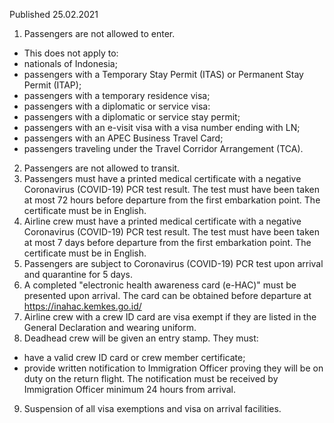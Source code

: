 Published 25.02.2021 
1. Passengers are not allowed to enter.
- This does not apply to:
- nationals of Indonesia;
- passengers with a Temporary Stay Permit (ITAS) or Permanent Stay Permit (ITAP);
- passengers with a temporary residence visa;
- passengers with a diplomatic or service visa:
- passengers with a diplomatic or service stay permit;
- passengers with an e-visit visa with a visa number ending with LN;
- passengers with an APEC Business Travel Card;
- passengers traveling under the Travel Corridor Arrangement (TCA).
2. Passengers are not allowed to transit.
3. Passengers must have a printed medical certificate with a negative Coronavirus (COVID-19) PCR test result. The test must have been taken at most 72 hours before departure from the first embarkation point. The certificate must be in English.
4. Airline crew must have a printed medical certificate with a negative Coronavirus (COVID-19) PCR test result. The test must have been taken at most 7 days before departure from the first embarkation point. The certificate must be in English.
5. Passengers are subject to Coronavirus (COVID-19) PCR test upon arrival and quarantine for 5 days. 
6. A completed "electronic health awareness card (e-HAC)" must be presented upon arrival. The card can be obtained before departure at <a href="https://inahac.kemkes.go.id/">https://inahac.kemkes.go.id/</a> 
7. Airline crew with a crew ID card are visa exempt if they are listed in the General Declaration and wearing uniform.
8. Deadhead crew will be given an entry stamp. They must:
- have a valid crew ID card or crew member certificate; 
- provide written notification to Immigration Officer proving they will be on duty on the return flight. The notification must be received by Immigration Officer minimum 24 hours from arrival.
9. Suspension of all visa exemptions and visa on arrival facilities.

